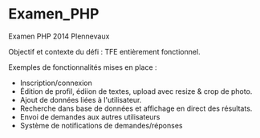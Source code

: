 Examen_PHP
==========

Examen PHP 2014 Plennevaux

Objectif et contexte du défi : TFE entièrement fonctionnel.

Exemples de fonctionnalités mises en place :
* Inscription/connexion
* Édition de profil, édiion de textes, upload avec resize & crop de photo.
* Ajout de données liées à l'utilisateur.
* Recherche dans base de données et affichage en direct des résultats.
* Envoi de demandes aux autres utilisateurs
* Système de notifications de demandes/réponses
